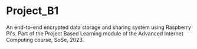 # Project_B1

An end-to-end encrypted data storage and sharing system using Raspberry Pi's. Part of the Project Based Learning module of the Advanced Internet Computing course, SoSe, 2023.